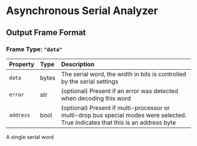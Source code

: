# Asynchronous Serial Analyzer
  

## Output Frame Format
  
### Frame Type: `"data"`

| Property | Type | Description |
| :--- | :--- | :--- |
| `data` | bytes | The serial word, the width in bits is controlled by the serial settings |
| `error` | str | (optional) Present if an error was detected when decoding this word |
| `address` | bool | (optional) Present if multi-processor or multi-drop bus special modes were selected. True indicates that this is an address byte |

A single serial word
